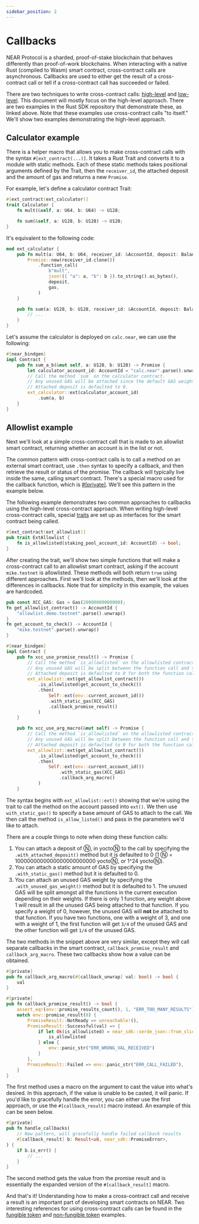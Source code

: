 ```yaml
---
sidebar_position: 2
---
```


# Callbacks

NEAR Protocol is a sharded, proof-of-stake blockchain that behaves differently than proof-of-work blockchains. When interacting with a native Rust (compiled to Wasm) smart contract, cross-contract calls are asynchronous. Callbacks are used to either get the result of a cross-contract call or tell if a cross-contract call has succeeded or failed.

There are two techniques to write cross-contract calls: [high-level](https://github.com/near/near-sdk-rs/blob/master/examples/cross-contract-calls/high-level/src/lib.rs) and [low-level](https://github.com/near/near-sdk-rs/blob/master/examples/cross-contract-calls/low-level/src/lib.rs). This document will mostly focus on the high-level approach. There are two examples in the Rust SDK repository that demonstrate these, as linked above. Note that these examples use cross-contract calls "to itself." We'll show two examples demonstrating the high-level approach.

## Calculator example

There is a helper macro that allows you to make cross-contract calls with the syntax `#[ext_contract(...)]`. It takes a Rust Trait and converts it to a module with static methods. Each of these static methods takes positional arguments defined by the Trait, then the `receiver_id`, the attached deposit and the amount of gas and returns a new `Promise`.

For example, let's define a calculator contract Trait:

```rust
#[ext_contract(ext_calculator)]
trait Calculator {
    fn mult(&self, a: U64, b: U64) -> U128;

    fn sum(&self, a: U128, b: U128) -> U128;
}
```

It's equivalent to the following code:

```rust
mod ext_calculator {
    pub fn mult(a: U64, b: U64, receiver_id: &AccountId, deposit: Balance, gas: Gas) -> Promise {
        Promise::new(receiver_id.clone())
            .function_call(
                b"mult",
                json!({ "a": a, "b": b }).to_string().as_bytes(),
                deposit,
                gas,
            )
    }

    pub fn sum(a: U128, b: U128, receiver_id: &AccountId, deposit: Balance, gas: Gas) -> Promise {
        // ...
    }
}
```

Let's assume the calculator is deployed on `calc.near`, we can use the following:

```rust
#[near_bindgen]
impl Contract {
    pub fn sum_a_b(&mut self, a: U128, b: U128) -> Promise {
        let calculator_account_id: AccountId = "calc.near".parse().unwrap();
        // Call the method `sum` on the calculator contract.
        // Any unused GAS will be attached since the default GAS weight is 1.
        // Attached deposit is defaulted to 0.
        ext_calculator::ext(calculator_account_id)
            .sum(a, b)
    }
}
```

## Allowlist example

Next we'll look at a simple cross-contract call that is made to an allowlist smart contract, returning whether an account is in the list or not.

The common pattern with cross-contract calls is to call a method on an external smart contract, use `.then` syntax to specify a callback, and then retrieve the result or status of the promise. The callback will typically live inside the same, calling smart contract. There's a special macro used for the callback function, which is [#[private]](https://docs.rs/near-sdk-core/latest/near_sdk_core/struct.AttrSigInfo.html#structfield.is_private). We'll see this pattern in the example below.

The following example demonstrates two common approaches to callbacks using the high-level cross-contract approach. When writing high-level cross-contract calls, special [traits](https://doc.rust-lang.org/rust-by-example/trait.html) are set up as interfaces for the smart contract being called.

```rust
#[ext_contract(ext_allowlist)]
pub trait ExtAllowlist {
    fn is_allowlisted(staking_pool_account_id: AccountId) -> bool;
}
```

After creating the trait, we'll show two simple functions that will make a cross-contract call to an allowlist smart contract, asking if the account `mike.testnet` is allowlisted. These methods will both return `true` using different approaches. First we'll look at the methods, then we'll look at the differences in callbacks. Note that for simplicity in this example, the values are hardcoded.

```rust
pub const XCC_GAS: Gas = Gas(20000000000000);
fn get_allowlist_contract() -> AccountId {
    "allowlist.demo.testnet".parse().unwrap()
}
fn get_account_to_check() -> AccountId {
    "mike.testnet".parse().unwrap()
}
```

```rust
#[near_bindgen]
impl Contract {
    pub fn xcc_use_promise_result() -> Promise {
        // Call the method `is_allowlisted` on the allowlisted contract. Static GAS is only attached to the callback.
        // Any unused GAS will be split between the function call and the callback since both have a default unused GAS weight of 1
        // Attached deposit is defaulted to 0 for both the function call and the callback.
        ext_allowlist::ext(get_allowlist_contract())
            .is_allowlisted(get_account_to_check())
            .then(
                Self::ext(env::current_account_id())
                .with_static_gas(XCC_GAS)
                .callback_promise_result()
            )
    }

    pub fn xcc_use_arg_macro(&mut self) -> Promise {
        // Call the method `is_allowlisted` on the allowlisted contract. Attach static GAS equal to XCC_GAS only for the callback.
        // Any unused GAS will be split between the function call and the callback since both have a default unused GAS weight of 1
        // Attached deposit is defaulted to 0 for both the function call and the callback.
        ext_allowlist::ext(get_allowlist_contract())
            .is_allowlisted(get_account_to_check())
            .then(
                Self::ext(env::current_account_id())
                    .with_static_gas(XCC_GAS)
                    .callback_arg_macro()
            )
    }
```

The syntax begins with `ext_allowlist::ext()` showing that we're using the trait to call the method on the account passed into `ext()`. We then use `with_static_gas()` to specify a base amount of GAS to attach to the call. We then call the method `is_allow_listed()` and pass in the parameters we'd like to attach.

There are a couple things to note when doing these function calls:
1. You can attach a deposit of Ⓝ, in yoctoⓃ to the call by specifying the `.with_attached_deposit()` method but it is defaulted to 0 (1 Ⓝ = 1000000000000000000000000 yoctoⓃ, or 1^24 yoctoⓃ).
2. You can attach a static amount of GAS by specifying the `.with_static_gas()` method but it is defaulted to 0.
3. You can attach an unused GAS weight by specifying the `.with_unused_gas_weight()` method but it is defaulted to 1. The unused GAS will be split amongst all the functions in the current execution depending on their weights. If there is only 1 function, any weight above 1 will result in all the unused GAS being attached to that function. If you specify a weight of 0, however, the unused GAS will **not** be attached to that function. If you have two functions, one with a weight of 3, and one with a weight of 1, the first function will get `3/4` of the unused GAS and the other function will get `1/4` of the unused GAS.

The two methods in the snippet above are very similar, except they will call separate callbacks in the smart contract, `callback_promise_result` and `callback_arg_macro`. These two callbacks show how a value can be obtained. 

```rust
#[private]
pub fn callback_arg_macro(#[callback_unwrap] val: bool) -> bool {
    val
}

#[private]
pub fn callback_promise_result() -> bool {
    assert_eq!(env::promise_results_count(), 1, "ERR_TOO_MANY_RESULTS");
    match env::promise_result(0) {
        PromiseResult::NotReady => unreachable!(),
        PromiseResult::Successful(val) => {
            if let Ok(is_allowlisted) = near_sdk::serde_json::from_slice::<bool>(&val) {
                is_allowlisted
            } else {
                env::panic_str("ERR_WRONG_VAL_RECEIVED")
            }
        },
        PromiseResult::Failed => env::panic_str("ERR_CALL_FAILED"),
    }
}
```

The first method uses a macro on the argument to cast the value into what's desired. In this approach, if the value is unable to be casted, it will panic. If you'd like to gracefully handle the error, you can either use the first approach, or use the `#[callback_result]` macro instead. An example of this can be seen below.

```rust
#[private]
pub fn handle_callbacks(
    // New pattern, will gracefully handle failed callback results
    #[callback_result] b: Result<u8, near_sdk::PromiseError>,
) {
    if b.is_err() {
        // ...
    }
}
```

The second method gets the value from the promise result and is essentially the expanded version of the `#[callback_result]` macro.

And that's it! Understanding how to make a cross-contract call and receive a result is an important part of developing smart contracts on NEAR. Two interesting references for using cross-contract calls can be found in the [fungible token](https://github.com/near-examples/FT) and [non-fungible token](https://github.com/near-examples/NFT) examples.
